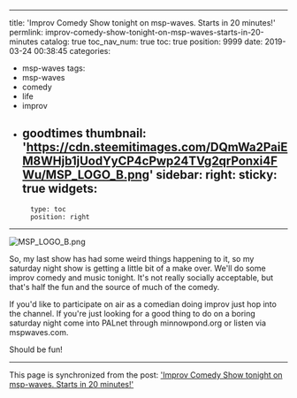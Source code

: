 
---
title: 'Improv Comedy Show tonight on msp-waves.  Starts in 20 minutes!'
permlink: improv-comedy-show-tonight-on-msp-waves-starts-in-20-minutes
catalog: true
toc_nav_num: true
toc: true
position: 9999
date: 2019-03-24 00:38:45
categories:
- msp-waves
tags:
- msp-waves
- comedy
- life
- improv
- goodtimes
thumbnail: 'https://cdn.steemitimages.com/DQmWa2PaiEM8WHjb1jUodYyCP4cPwp24TVg2qrPonxi4FWu/MSP_LOGO_B.png'
sidebar:
    right:
        sticky: true
widgets:
    -
        type: toc
        position: right
---


![MSP_LOGO_B.png](https://cdn.steemitimages.com/DQmWa2PaiEM8WHjb1jUodYyCP4cPwp24TVg2qrPonxi4FWu/MSP_LOGO_B.png)

So, my last show has had some weird things happening to it, so my saturday night show is getting a little bit of a make over.  We'll do some improv comedy and music tonight.  It's not really socially acceptable, but that's half the fun and the source of much of the comedy.

If you'd like to participate on air as a comedian doing improv just hop into the channel.  If you're just looking for a good thing to do on a boring saturday night come into PALnet through minnowpond.org or listen via mspwaves.com.

Should be fun!

- - -

This page is synchronized from the post: ['Improv Comedy Show tonight on msp-waves.  Starts in 20 minutes!'](https://steemit.com/@aggroed/improv-comedy-show-tonight-on-msp-waves-starts-in-20-minutes)
